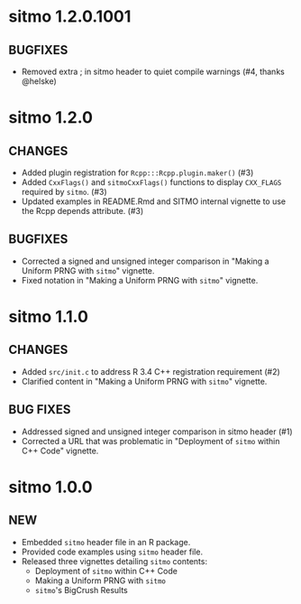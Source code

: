 # sitmo 1.2.0.1001

## BUGFIXES

- Removed extra ; in sitmo header to quiet compile warnings (#4, thanks @helske)

# sitmo 1.2.0

## CHANGES

- Added plugin registration for `Rcpp:::Rcpp.plugin.maker()` (#3)
- Added `CxxFlags()` and `sitmoCxxFlags()` functions to display `CXX_FLAGS`
  required by `sitmo`. (#3)
- Updated examples in README.Rmd and SITMO internal vignette to 
  use the Rcpp depends attribute. (#3)

## BUGFIXES

- Corrected a signed and unsigned integer comparison in 
  "Making a Uniform PRNG with `sitmo`" vignette.
- Fixed notation in "Making a Uniform PRNG with `sitmo`" vignette.


# sitmo 1.1.0

## CHANGES

- Added `src/init.c` to address R 3.4 C++ registration requirement (#2)
- Clarified content in "Making a Uniform PRNG with `sitmo`" vignette.

## BUG FIXES

- Addressed signed and unsigned integer comparison in sitmo header (#1)
- Corrected a URL that was problematic in "Deployment of `sitmo` within C++ Code" vignette.

# sitmo 1.0.0

## NEW

- Embedded `sitmo` header file in an R package.
- Provided code examples using `sitmo` header file.
- Released three vignettes detailing `sitmo` contents: 
    - Deployment of `sitmo` within C++ Code
    - Making a Uniform PRNG with `sitmo`
    - `sitmo`'s BigCrush Results
    